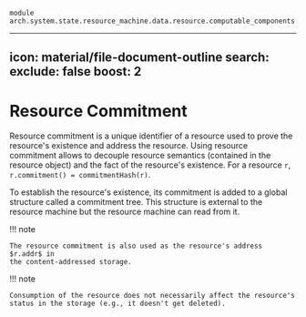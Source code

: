 ```juvix
module arch.system.state.resource_machine.data.resource.computable_components.resource_commitment;
```

---
icon: material/file-document-outline
search:
  exclude: false
  boost: 2
---

# Resource Commitment

Resource commitment is a unique identifier of a resource used to prove the
resource's existence and address the resource. Using resource commitment allows
to decouple resource semantics (contained in the resource object) and the fact
of the resource's existence. For a resource `r`, `r.commitment() =
commitmentHash(r)`.

To establish the resource's existence, its commitment is added to a global
structure called a commitment tree. This structure is external to the resource
machine but the resource machine can read from it.

!!! note

    The resource commitment is also used as the resource's address $r.addr$ in
    the content-addressed storage.

!!! note

    Consumption of the resource does not necessarily affect the resource's
    status in the storage (e.g., it doesn't get deleted).



